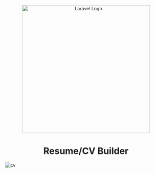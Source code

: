 <p align="center">
    <a href="https://laravel.com" target="_blank"><img src="https://raw.githubusercontent.com/laravel/art/master/logo-lockup/5%20SVG/2%20CMYK/1%20Full%20Color/laravel-logolockup-cmyk-red.svg" width="400" alt="Laravel Logo"></a></p>


<h1 align="center">Resume/CV Builder</h1>


![cv](https://user-images.githubusercontent.com/80118217/213195533-a5b8b728-0e49-45a7-aecd-840886888039.JPG)
